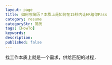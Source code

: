 ```yaml
---
layout: page
title: 如何写简历？本质上是如何在15秒内让HR给你Pass
category: resume
categoryStr: 简历
tags: [HowTo]
keywords:
description:
published: false
---
```


找工作本质上就是一个需求，供给匹配的过程，



















